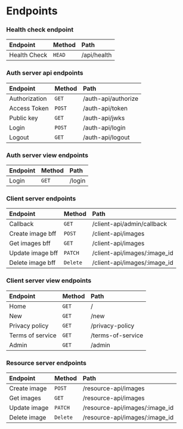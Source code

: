 # Endpoints

### Health check endpoint
| Endpoint                   | Method                      | Path                                 |
| :------------------------- | :-------------------------- | :----------------------------------- |
| Health Check               | `HEAD`                      | /api/health                          |

### Auth server api endpoints
| Endpoint                   | Method                      | Path                                 |
| :------------------------- | :-------------------------- | :----------------------------------- |
| Authorization              | `GET`                       | /auth-api/authorize                  |
| Access Token               | `POST`                      | /auth-api/token                      |
| Public key                 | `GET`                       | /auth-api/jwks                       |
| Login                      | `POST`                      | /auth-api/login                      |
| Logout                     | `GET`                       | /auth-api/logout                     |

### Auth server view endpoints
| Endpoint                   | Method                      | Path                                 |
| :------------------------- | :-------------------------- | :----------------------------------- |
| Login                      | `GET`                       | /login                               |

### Client server endpoints
| Endpoint                   | Method                      | Path                                 |
| :------------------------- | :-------------------------- | :----------------------------------- |
| Callback                   | `GET`                       | /client-api/admin/callback           |
| Create image bff           | `POST`                      | /client-api/images                   |
| Get images bff             | `GET`                       | /client-api/images                   |
| Update image bff           | `PATCH`                     | /client-api/images/:image_id         |
| Delete image bff           | `Delete`                    | /client-api/images/:image_id         |


### Client server view endpoints
| Endpoint                   | Method                      | Path                                 |
| :------------------------- | :-------------------------- | :----------------------------------- |
| Home                       | `GET`                       | /                                    |
| New                        | `GET`                       | /new                                 |
| Privacy policy             | `GET`                       | /privacy-policy                      |
| Terms of service           | `GET`                       | /terms-of-service                    |
| Admin                      | `GET`                       | /admin                               |

### Resource server endpoints
| Endpoint                   | Method                      | Path                                 |
| :------------------------- | :-------------------------- | :----------------------------------- |
| Create image               | `POST`                      | /resource-api/images                 |
| Get images                 | `GET`                       | /resource-api/images                 |
| Update image               | `PATCH`                     | /resource-api/images/:image_id       |
| Delete image               | `Delete`                    | /resource-api/images/:image_id       |
